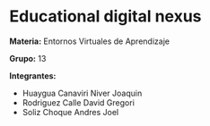 # Educational digital nexus

**Materia:** Entornos Virtuales de Aprendizaje

**Grupo:** 13

**Integrantes:**

- Huaygua Canaviri Niver Joaquin
- Rodriguez Calle David Gregori
- Soliz Choque Andres Joel
